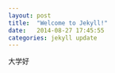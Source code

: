 ```yaml
---
layout: post
title:  "Welcome to Jekyll!"
date:   2014-08-27 17:45:55
categories: jekyll update
---
```

大学好